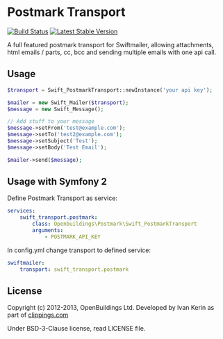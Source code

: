 # Postmark Transport

[![Build Status](https://travis-ci.org/OpenBuildings/postmark.png?branch=master)](https://travis-ci.org/OpenBuildings/postmark)
[![Latest Stable Version](https://poser.pugx.org/openbuildings/postmark/v/stable.png)](https://packagist.org/packages/openbuildings/postmark)

A full featured postmark transport for Swiftmailer, allowing attachments, html emails / parts, cc, bcc and sending multiple emails with one api call.

## Usage

```php
$transport = Swift_PostmarkTransport::newInstance('your api key');

$mailer = new Swift_Mailer($transport);
$message = new Swift_Message();

// Add stuff to your message
$message->setFrom('test@example.com');
$message->setTo('test2@example.com');
$message->setSubject('Test');
$message->setBody('Test Email');

$mailer->send($message);
```

## Usage with Symfony 2

Define Postmark Transport as service:

```yml
services:
    swift_transport.postmark:
        class: Openbuildings\Postmark\Swift_PostmarkTransport
        arguments:
            - POSTMARK_API_KEY
```

In config.yml change transport to defined service:

```yml
swiftmailer:
    transport: swift_transport.postmark
```
## License

Copyright (c) 2012-2013, OpenBuildings Ltd. Developed by Ivan Kerin as part of [clippings.com](http://clippings.com)

Under BSD-3-Clause license, read LICENSE file.
